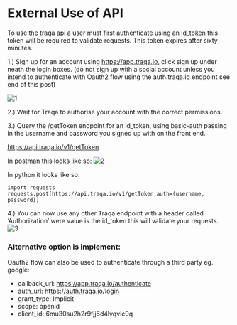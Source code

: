 # External Use of API
To use the traqa api a user must first authenticate using an id_token this token will be required to validate requests. This token expires after sixty minutes. 

1.) Sign up for an account using https://app.traqa.io, click sign up under neath the login boxes. 
(do not sign up with a social account unless you intend to authenticate with Oauth2 flow using the auth.traqa.io endpoint see end of this post)

![1](https://imgur.com/L5bKt7L.jpg)

2.) Wait for Traqa to authorise your account with the correct permissions.

3.) Query the /getToken endpoint for an id_token, using basic-auth passing in the username and password you signed up with on the front end.

https://api.traqa.io/v1/getToken

In postman this looks like so:
![2](https://imgur.com/OpBDp9k.jpg)

In python it looks like so:

```
import requests
requests.post(https://api.traqa.io/v1/getToken,auth=(username, password))
```

4.) You can now use any other Traqa endpoint with a header called ‘Authorization’ were value is the id_token this will validate your requests.
![3](https://imgur.com/05wBo7j.jpg)

### Alternative option is implement:
Oauth2 flow can also be used to authenticate through a third party eg. google:

- callback_url: https://app.traqa.io/authenticate
- auth_url: https://auth.traqa.io/login
- grant_type: Implicit
- scope: openid
- client_id: 6mu30su2h2r9fjj6d4lvqvlc0q
